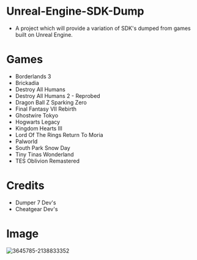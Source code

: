 # Unreal-Engine-SDK-Dump
- A project which will provide a variation of SDK's dumped from games built on Unreal Engine. 

# Games

- Borderlands 3
- Brickadia
- Destroy All Humans
- Destroy All Humans 2 - Reprobed
- Dragon Ball Z Sparking Zero
- Final Fantasy VII Rebirth
- Ghostwire Tokyo
- Hogwarts Legacy
- Kingdom Hearts III
- Lord Of The Rings Return To Moria
- Palworld
- South Park Snow Day
- Tiny Tinas Wonderland
- TES Oblivion Remastered

# Credits
- Dumper 7 Dev's
- Cheatgear Dev's


# Image
![3645785-2138833352](https://github.com/user-attachments/assets/9efcab84-b4f6-4022-a92c-160e00d28cb3)
